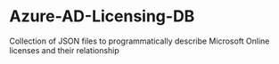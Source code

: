 # Azure-AD-Licensing-DB
Collection of JSON files to programmatically describe Microsoft Online licenses and their relationship
